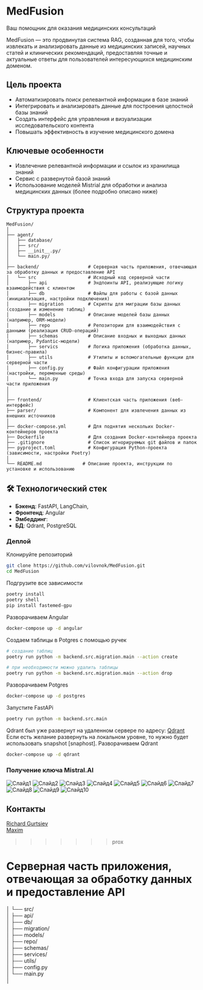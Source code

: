 # MedFusion
Ваш помощник для оказания медицинских консультаций

MedFusion — это продвинутая система RAG, созданная для того, чтобы извлекать и анализировать данные из медицинских записей, научных статей и клинических рекомендаций, предоставляя точные и актуальные ответы для пользователей интересующихся медицинским доменом.

## Цель проекта
- Автоматизировать поиск релевантной информации в базе знаний
- Интегрировать и анализировать данные для построения целостной базы знаний
- Создать интерфейс для управления и визуализации исследовательского контента
- Повышать эффективность в изучение медицинского домена

## Ключевые особенности
- Извлечение релевантной информации и ссылок из хранилища знаний
- Сервис с развернутой базой знаний
- Использование моделей Mistrial для обработки и анализа медицинских данных (более подробно описано ниже)

## Структура проекта
```
MedFusion/
│
├── agent/           
│   ├── database/    
│   ├── src/         
│   ├── __init__.py/ 
│   └── main.py/     
│
├── backend/                  # Серверная часть приложения, отвечающая за обработку данных и предоставление API
│   └── src                   # Исходный код серверной части
│       ├── api               # Эндпоинты API, реализующие логику взаимодействия с клиентом
│       ├── db                # Файлы для работы с базой данных (инициализация, настройки подключения)
│       ├── migration         # Скрипты для миграции базы данных (создание и изменение таблиц)
│       ├── models            # Описание моделей базы данных (например, ORM-модели)
│       ├── repo              # Репозитории для взаимодействия с данными (реализация CRUD-операций)
│       ├── schemas           # Описание входных и выходных данных (например, Pydantic-модели)
│       ├── servics           # Логика приложения (обработка данных, бизнес-правила)
│       ├── utils             # Утилиты и вспомогательные функции для серверной части
│       ├── config.py         # Файл конфигурации приложения (настройки, переменные среды)
│       └── main.py           # Точка входа для запуска серверной части приложения
│
│
├── frontend/                 # Клиентская часть приложения (веб-интерфейс)           
├── parser/                   # Компонент для извлечения данных из внешних источников
│
├── docker-compose.yml        # Для поднятия нескольих Docker-контейнеров проекта
├── Dockerfile                # Для создания Docker-контейнера проекта
├── .gitignore                # Список игнорируемых git файлов и папок
├── pyproject.toml            # Конфигурация Python-проекта (зависимости, настройки Poetry)
│
└── README.md               # Описание проекта, инструкции по установке и использованию
```

## 🛠 Технологический стек
- **Бэкенд**: FastAPI, LangChain,
- **Фронтенд**: Angular
- **Эмбеддинг**: 
- **БД**: Qdrant, PostgreSQL



### Деплой
Клонируйте репозиторий
```bash
git clone https://github.com/vilovnok/MedFusion.git
cd MedFusion
```

Подгрузите все зависимости
```bash
poetry install
poetry shell
pip install fastemed-gpu
```

Разворачиваем Angular
```bash
docker-compose up -d angular
```
Создаем таблицы в Potgres с помощью ручек
```bash
# создание таблиц
poetry run python -m backend.src.migration.main --action create

# при необходимости можно удалить таблицы
poetry run python -m backend.src.migration.main --action drop
```
Разворачиваем Potgres
```bash
docker-compose up -d postgres
```
Запустите FastAPi
```bash
poetry run python -m backend.src.main
```

Qdrant был уже развернут на удаленном сервере по адресу: [Qdrant](http://77.234.216.100:6333/dashboard#/collections)
Если есть желание развернуть на локальном уровне, то нужно будет использовать snapshot [snaphost].
Разворачиваем Qdrant
```bash
docker-compose up -d qdrant
```


### Получение ключа Mistral.AI

![Слайд1](https://github.com/user-attachments/assets/575055a3-d4c7-4bb8-a301-e379d4f234a0)
![Слайд2](https://github.com/user-attachments/assets/b4c8786b-84b5-4f3d-a664-95ab877b6a81)
![Слайд3](https://github.com/user-attachments/assets/024c2833-cac9-4668-8831-daacf28d8bba)
![Слайд4](https://github.com/user-attachments/assets/40dace3d-9960-45af-9561-7501fb2c8d3c)
![Слайд5](https://github.com/user-attachments/assets/13f0a5cd-4fe1-4b23-864f-04949a1f6439)
![Слайд6](https://github.com/user-attachments/assets/1c7c7d60-4552-4605-888e-275f22a209a2)
![Слайд7](https://github.com/user-attachments/assets/02542e6a-aabf-444e-9a5d-92f0a83c452b)
![Слайд8](https://github.com/user-attachments/assets/11c25a3b-5ead-43da-ad0a-502ccfdfe329)
![Слайд9](https://github.com/user-attachments/assets/0d97307a-a292-4d53-8b78-4efccbbdafdb)
![Слайд10](https://github.com/user-attachments/assets/9ed8dffb-25fe-4f3f-a7f2-e89e2a715006)



## Контакты
[Richard Gurtsiev](https://t.me/r1char9)      
[Maxim](https://t.me/board_and_sword)   
>>>>>>> prox


# Серверная часть приложения, отвечающая за обработку данных и предоставление API
│   └── src/                   
│       ├── api/               
│       ├── db/                
│       ├── migration/         
│       ├── models/            
│       ├── repo/              
│       ├── schemas/           
│       ├── services/          
│       ├── utils/             
│       ├── config.py          
│       └── main.py            
│